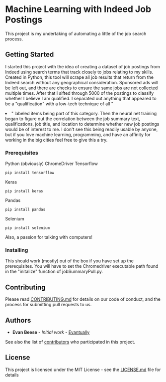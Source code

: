 # Machine Learning with Indeed Job Postings

This project is my undertaking of automating a little of the job search process.

## Getting Started

I started this project with the idea of creating a dataset of job postings from Indeed using search terms that track closely to jobs relating to my skills. Created in Python, this tool will scrape all job results that return from the Indeed search without any geographical consideration. Sponsored ads will be left out, and there are checks to ensure the same jobs are not collected multiple times. After that I sifted through 5000 of the postings to classify whether I believe I am qualified. I separated out anything that appeared to be a "qualification" with a low-tech technique of all "<li>" labeled items being part of this category. Then the neural net training began to figure out the correlation between the job summary text, qualifications, job title, and location to determine whether new job postings would be of interest to me. I don't see this being readily usable by anyone, but if you love machine learning, programming, and have an affinity for working in the big cities feel free to give this a try.

### Prerequisites

Python (obviously)
ChromeDriver
Tensorflow
```
pip install tensorflow
```
Keras
```
pip install keras
```
Pandas
```
pip install pandas
```
Selenium
```
pip install selenium
```
Also, a passion for talking with computers!

### Installing

This should work (mostly) out of the box if you have set up the prerequisites. You will have to set the Chromedriver executable path found in the "initalize" function of jobSummaryPull.py.

## Contributing

Please read [CONTRIBUTING.md](https://gist.github.com/PurpleBooth/b24679402957c63ec426) for details on our code of conduct, and the process for submitting pull requests to us.

## Authors

* **Evan Beese** - *Initial work* - [Evantually](https://github.com/Evantually)

See also the list of [contributors](https://github.com/Evantually/indeedproject/contributors) who participated in this project.

## License

This project is licensed under the MIT License - see the [LICENSE.md](LICENSE.md) file for details